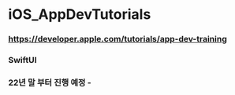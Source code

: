 # iOS_AppDevTutorials

### https://developer.apple.com/tutorials/app-dev-training 
### SwiftUI

### 22년 말 부터 진행 예정 - 
